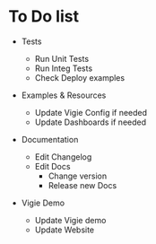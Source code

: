 # To Do list

* Tests
  * Run Unit Tests
  * Run Integ Tests
  * Check Deploy examples

* Examples & Resources
  * Update Vigie Config if needed
  * Update Dashboards if needed

* Documentation
  * Edit Changelog
  * Edit Docs
    * Change version
    * Release new Docs  

* Vigie Demo
  * Update Vigie demo
  * Update Website
  